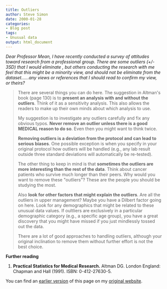 ```yaml
---
title: Outliers
author: Steve Simon
date: 2000-01-28
categories:
- Blog post
tags:
- Unusual data
output: html_document
---
```

*Dear Professor Mean, I have recently conducted a survey of attitudes
toward research from a professional group. There are some outliers (+/-
3SD) that I would eliminate , but others conducting the research with me
feel that this might be a minority view, and should not be eliminate
from the dataset\...\...any views or references that I should read to
confirm my view, or theirs?*

> There are several things you can do here. The suggestion in Altman's
> book (page 130) is to **present an analysis with and without the
> outliers**. Think of it as a sensitivity analysis. This also allows
> the readers to make up their own minds about which analysis to use.
>
> My suggestion is to investigate any outliers carefully and fix any
> obvious typos. **Never remove an outlier unless there is a good
> MEDICAL reason to do so**. Even then you might want to think twice.
>
> **Removing outliers is a deviation from the protocol and can lead to
> serious biases**. One possible exception is when you specify in your
> original protocol how outliers will be handled (e.g., any lab result
> outside three standard deviations will automatically be re-tested).
>
> The other thing to keep in mind is that **sometimes the outliers are
> more interesting than the rest of the data**. Think about cancer
> patients who survive much longer than their peers. Why would you want
> to remove these "outliers"? These are the people you should be
> studying the most.
>
> Also **look for other factors that might explain the outliers**. Are
> all the outliers in upper management? Maybe you have a Dilbert factor
> going on here. Look for any demographics that might be related to
> these unusual data values. If oultliers are exclusively in a
> particular demographic category (e.g., a specific age group), you have
> a great discovery that you might have missed if you just mindlessly
> tossed out the data.
>
> There are a lot of good approaches to handling outliers, although your
> original inclination to remove them without further effort is not the
> best choice.

**Further reading**

1.  **Practical Statistics for Medical Research.** Altman DG. London
    England: Chapman and Hall (1991). ISBN: 0-412-27630-5.

You can find an [earlier version][sim1] of this page on my [original website][sim2].

[sim1]: http://www.pmean.com/00/outliers.html
[sim2]: http://www.pmean.com/original_site.html
